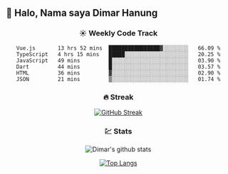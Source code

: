 ## 👋 Halo, Nama saya **Dimar Hanung**

<center>

### :sunny: Weekly Code Track
<!--START_SECTION:waka-->

```text
Vue.js       13 hrs 52 mins  ████████████████▓░░░░░░░░   66.09 %
TypeScript   4 hrs 15 mins   █████░░░░░░░░░░░░░░░░░░░░   20.25 %
JavaScript   49 mins         █░░░░░░░░░░░░░░░░░░░░░░░░   03.90 %
Dart         44 mins         █░░░░░░░░░░░░░░░░░░░░░░░░   03.57 %
HTML         36 mins         ▓░░░░░░░░░░░░░░░░░░░░░░░░   02.90 %
JSON         21 mins         ▒░░░░░░░░░░░░░░░░░░░░░░░░   01.74 %
```

<!--END_SECTION:waka-->

### :fire: Streak

[![GitHub Streak](http://github-readme-streak-stats.herokuapp.com?user=dimar-hanung)](https://git.io/streak-stats)

### :chart: Stats

![Dimar's github stats](https://github-readme-stats.vercel.app/api?username=dimar-hanung&show_icons=true&theme=vue)

[![Top Langs](https://github-readme-stats.vercel.app/api/top-langs/?username=dimar-hanung)](#)

</center>
